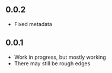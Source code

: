 ## 0.0.2

* Fixed metadata

## 0.0.1

* Work in progress, but mostly working
* There may still be rough edges
